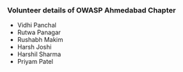 ### Volunteer details of OWASP Ahmedabad Chapter
* Vidhi Panchal
* Rutwa Panagar
* Rushabh Makim
* Harsh Joshi
* Harshil Sharma
* Priyam Patel
